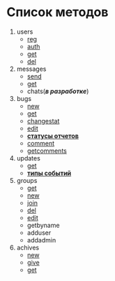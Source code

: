 # Список методов
1. users
    * [reg](users/reg.md "Перейти")
    * [auth](users/auth.md "Перейти")
    * [get](users/get.md "Перейти")
    * [del](users/del.md "Перейти")
2. messages
    * [send](messages/send.md "Перейти")
    * [get](messages/get.md "Перейти")
    * chats(*__в разработке__*)
3. bugs
    * [new](bugs/new.md "Перейти")
    * [get](bugs/get.md "Перейти")
    * [changestat](bugs/changestat.md "Перейти")
    * [edit](bugs/edit.md "Перейти")
    * __[статусы отчетов](bugs/statuses.md "Перейти")__
    * [comment](bugs/comment.md "Перейти")
    * [getcomments](bugs/getcomments.md "Перейти")
4. updates
    * [get](updates/get.md "Перейти")
    * __[типы событий](updates/types.md "Перейти")__
5. groups
    * [get](groups/get.md "Перейти")
    * [new](groups/new.md "Перейти")
    * [join](groups/join.md "Перейти")
    * [del](groups/del.md "Перейти")
    * [edit](groups/edit.md "Перейти")
    * getbyname
    * adduser
    * addadmin
6. achives
    * [new](achives/new.md "Перейти")
    * [give](achives/give.md "Перейти")
    * [get](achives/get.md "Перейти")
    
    
    
